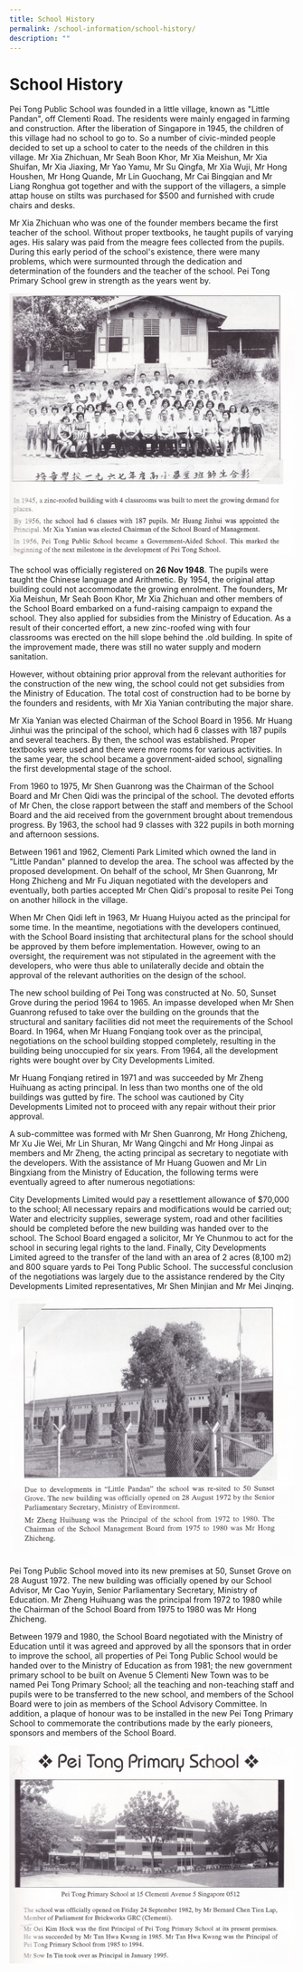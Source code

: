 ```yaml
---
title: School History
permalink: /school-information/school-history/
description: ""
---
```

# School History

Pei Tong Public School was founded in a little village, known as "Little Pandan", off Clementi Road. The residents were mainly engaged in farming and construction. After the liberation of Singapore in 1945, the children of this village had no school to go to. So a number of civic-minded people decided to set up a school to cater to the needs of the children in this village. Mr Xia Zhichuan, Mr Seah Boon Khor, Mr Xia Meishun, Mr Xia Shuifan, Mr Xia Jiaxing, Mr Yao Yamu, Mr Su Qingfa, Mr Xia Wuji, Mr Hong Houshen, Mr Hong Quande, Mr Lin Guochang, Mr Cai Bingqian and Mr Liang Ronghua got together and with the support of the villagers, a simple attap house on stilts was purchased for $500 and furnished with crude chairs and desks.   

  

Mr Xia Zhichuan who was one of the founder members became the first teacher of the school. Without proper textbooks, he taught pupils of varying ages. His salary was paid from the meagre fees collected from the pupils. During this early period of the school's existence, there were many problems, which were surmounted through the dedication and determination of the founders and the teacher of the school. Pei Tong Primary School grew in strength as the years went by.

![](/images/School%20Information/schoolhistory1.jpg)

The school was officially registered on **26 Nov 1948**. The pupils were taught the Chinese language and Arithmetic. By 1954, the original attap building could not accommodate the growing enrolment. The founders, Mr Xia Meishun, Mr Seah Boon Khor, Mr Xia Zhichuan and other members of the School Board embarked on a fund-raising campaign to expand the school. They also applied for subsidies from the Ministry of Education. As a result of their concerted effort, a new zinc-roofed wing with four classrooms was erected on the hill slope behind the .old building. In spite of the improvement made, there was still no water supply and modern sanitation.

  

However, without obtaining prior approval from the relevant authorities for the construction of the new wing, the school could not get subsidies from the Ministry of Education. The total cost of construction had to be borne by the founders and residents, with Mr Xia Yanian contributing the major share.

  

Mr Xia Yanian was elected Chairman of the School Board in 1956. Mr Huang Jinhui was the principal of the school, which had 6 classes with 187 pupils and several teachers. By then, the school was established. Proper textbooks were used and there were more rooms for various activities. In the same year, the school became a government-aided school, signalling the first developmental stage of the school.

  

From 1960 to 1975, Mr Shen Guanrong was the Chairman of the School Board and Mr Chen Qidi was the principal of the school. The devoted efforts of Mr Chen, the close rapport between the staff and members of the School Board and the aid received from the government brought about tremendous progress. By 1963, the school had 9 classes with 322 pupils in both morning and afternoon sessions.

  

Between 1961 and 1962, Clementi Park Limited which owned the land in "Little Pandan" planned to develop the area. The school was affected by the proposed development. On behalf of the school, Mr Shen Guanrong, Mr Hong Zhicheng and Mr Fu Jiquan negotiated with the developers and eventually, both parties accepted Mr Chen Qidi's proposal to resite Pei Tong on another hillock in the village.

  

When Mr Chen Qidi left in 1963, Mr Huang Huiyou acted as the principal for some time. In the meantime, negotiations with the developers continued, with the School Board insisting that architectural plans for the school should be approved by them before implementation. However, owing to an oversight, the requirement was not stipulated in the agreement with the developers, who were thus able to unilaterally decide and obtain the approval of the relevant authorities on the design of the school.

  

The new school building of Pei Tong was constructed at No. 50, Sunset Grove during the period 1964 to 1965. An impasse developed when Mr Shen Guanrong refused to take over the building on the grounds that the structural and sanitary facilities did not meet the requirements of the School Board. In 1964, when Mr Huang Fonqiang took over as the principal, negotiations on the school building stopped completely, resulting in the building being unoccupied for six years. From 1964, all the development rights were bought over by City Developments Limited.

  

Mr Huang Fonqiang retired in 1971 and was succeeded by Mr Zheng Huihuang as acting principal. In less than two months one of the old buildings was gutted by fire. The school was cautioned by City Developments Limited not to proceed with any repair without their prior approval.

  

A sub-committee was formed with Mr Shen Guanrong, Mr Hong Zhicheng, Mr Xu Jie Wei, Mr Lin Shuran, Mr Wang Qingchi and Mr Hong Jinpai as members and Mr Zheng, the acting principal as secretary to negotiate with the developers. With the assistance of Mr Huang Guowen and Mr Lin Bingxiang from the Ministry of Education, the following terms were eventually agreed to after numerous negotiations:

  

City Developments Limited would pay a resettlement allowance of $70,000 to the school; All necessary repairs and modifications would be carried out; Water and electricity supplies, sewerage system, road and other facilities should be completed before the new building was handed over to the school. The School Board engaged a solicitor, Mr Ye Chunmou to act for the school in securing legal rights to the land. Finally, City Developments Limited agreed to the transfer of the land with an area of 2 acres (8,100 m2) and 800 square yards to Pei Tong Public School. The successful conclusion of the negotiations was largely due to the assistance rendered by the City Developments Limited representatives, Mr Shen Minjian and Mr Mei Jinqing.

![](/images/School%20Information/schoolhistory2.jpg)

Pei Tong Public School moved into its new premises at 50, Sunset Grove on 28 August 1972. The new building was officially opened by our School Advisor, Mr Cao Yuyin, Senior Parliamentary Secretary, Ministry of Education. Mr Zheng Huihuang was the principal from 1972 to 1980 while the Chairman of the School Board from 1975 to 1980 was Mr Hong Zhicheng.

  

Between 1979 and 1980, the School Board negotiated with the Ministry of Education until it was agreed and approved by all the sponsors that in order to improve the school, all properties of Pei Tong Public School would be handed over to the Ministry of Education as from 1981; the new government primary school to be built on Avenue 5 Clementi New Town was to be named Pei Tong Primary School; all the teaching and non-teaching staff and pupils were to be transferred to the new school, and members of the School Board were to join as members of the School Advisory Committee. In addition, a plaque of honour was to be installed in the new Pei Tong Primary School to commemorate the contributions made by the early pioneers, sponsors and members of the School Board.


![](/images/School%20Information/schoolhistory3.jpg)